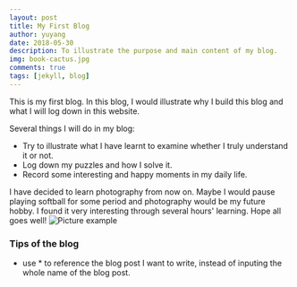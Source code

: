 ```yaml
---
layout: post
title: My First Blog
author: yuyang
date: 2018-05-30
description: To illustrate the purpose and main content of my blog.
img: book-cactus.jpg
comments: true
tags: [jekyll, blog]
---
```

This is my first blog. In this blog, I would illustrate why I build this blog and what I will log down in this website.

Several things I will do in my blog:
* Try to illustrate what I have learnt to examine whether I truly understand it or not.
* Log down my puzzles and how I solve it.
* Record some interesting and happy moments in my daily life.

I have decided to learn photography from now on. Maybe I would pause playing softball for some period and photography would be my future hobby. I found it very interesting through several hours' learning. Hope all goes well!
![Picture example]({{site.baseurl}}/assets/img/bulb.jpg)

### Tips of the blog
- use * to reference the blog post I want to write, instead of inputing the whole name of the blog post.
